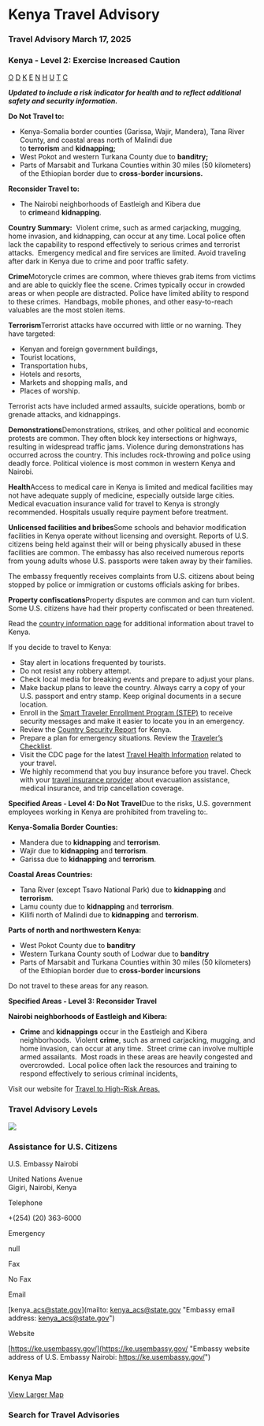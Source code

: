 # Kenya Travel Advisory

### Travel Advisory March 17, 2025

### Kenya - Level 2: Exercise Increased Caution

[O](javascript:void(0); "Tool Tip: Other")
[D](javascript:void(0); "Tool Tip: Wrongful Detention")
[K](javascript:void(0); "Tool Tip: Kidnap and Hostage")
[E](javascript:void(0); "Tool Tip: Event")
[N](javascript:void(0); "Tool Tip: Disaster")
[H](javascript:void(0); "Tool Tip: Health")
[U](javascript:void(0); "Tool Tip: Civil Unrest")
[T](javascript:void(0); "Tool Tip: Terrorism")
[C](javascript:void(0); "Tool Tip: Crimes")

***Updated to include a risk indicator for health and to reflect additional safety and security information.***

**Do Not Travel to:**

* Kenya-Somalia border counties (Garissa, Wajir, Mandera), Tana River County, and coastal areas north of Malindi due to **terrorism** and **kidnapping;**
* West Pokot and western Turkana County due to **banditry;**
* Parts of Marsabit and Turkana Counties within 30 miles (50 kilometers) of the Ethiopian border due to **cross-border incursions.**

**Reconsider Travel to:**

* The Nairobi neighborhoods of Eastleigh and Kibera due to **crime**and **kidnapping**.

**Country Summary:**  Violent crime, such as armed carjacking, mugging, home invasion, and kidnapping, can occur at any time. Local police often lack the capability to respond effectively to serious crimes and terrorist attacks.  Emergency medical and fire services are limited. Avoid traveling after dark in Kenya due to crime and poor traffic safety.

**Crime**Motorycle crimes are common, where thieves grab items from victims and are able to quickly flee the scene. Crimes typically occur in crowded areas or when people are distracted. Police have limited ability to respond to these crimes.  Handbags, mobile phones, and other easy-to-reach valuables are the most stolen items.

**Terrorism**Terrorist attacks have occurred with little or no warning. They have targeted:

* Kenyan and foreign government buildings,
* Tourist locations,
* Transportation hubs,
* Hotels and resorts,
* Markets and shopping malls, and
* Places of worship.

Terrorist acts have included armed assaults, suicide operations, bomb or grenade attacks, and kidnappings.

**Demonstrations**Demonstrations, strikes, and other political and economic protests are common. They often block key intersections or highways, resulting in widespread traffic jams. Violence during demonstrations has occurred across the country. This includes rock-throwing and police using deadly force. Political violence is most common in western Kenya and Nairobi.

**Health**Access to medical care in Kenya is limited and medical facilities may not have adequate supply of medicine, especially outside large cities. Medical evacuation insurance valid for travel to Kenya is strongly recommended. Hospitals usually require payment before treatment.

**Unlicensed facilities and bribes**Some schools and behavior modification facilities in Kenya operate without licensing and oversight. Reports of U.S. citizens being held against their will or being physically abused in these facilities are common. The embassy has also received numerous reports from young adults whose U.S. passports were taken away by their families.

The embassy frequently receives complaints from U.S. citizens about being stopped by police or immigration or customs officials asking for bribes.

**Property confiscations**Property disputes are common and can turn violent. Some U.S. citizens have had their property confiscated or been threatened.

Read the [country information page](https://travel.state.gov/content/travel/en/international-travel/International-Travel-Country-Information-Pages/Kenya.html) for additional information about travel to Kenya.

If you decide to travel to Kenya:

* Stay alert in locations frequented by tourists.
* Do not resist any robbery attempt.
* Check local media for breaking events and prepare to adjust your plans.
* Make backup plans to leave the country. Always carry a copy of your U.S. passport and entry stamp. Keep original documents in a secure location.
* Enroll in the [Smart Traveler Enrollment Program (STEP)](https://step.state.gov/step/) to receive security messages and make it easier to locate you in an emergency.
* Review the [Country Security Report](https://www.osac.gov/Content/Report/aea705ea-eea4-4195-aa33-1c3b31c1fdd3) for Kenya.
* Prepare a plan for emergency situations. Review the [Traveler’s Checklist](https://travel.state.gov/content/travel/en/international-travel/before-you-go/travelers-checklist.html#_blank).
* Visit the CDC page for the latest [Travel Health Information](https://wwwnc.cdc.gov/travel/destinations/traveler/none/kenya?s_cid=ncezid-dgmq-travel-single-001) related to your travel.
* We highly recommend that you buy insurance before you travel. Check with your [travel insurance provider](https://travel.state.gov/content/travel/en/international-travel/before-you-go/your-health-abroad/Insurance_Coverage_Overseas.html) about evacuation assistance, medical insurance, and trip cancellation coverage.

**Specified Areas - Level 4: Do Not Travel**Due to the risks, U.S. government employees working in Kenya are prohibited from traveling to:.

**Kenya-Somalia Border Counties:**

* Mandera due to **kidnapping** and **terrorism**.
* Wajir due to **kidnapping** and **terrorism**.
* Garissa due to **kidnapping** and **terrorism**.

**Coastal Areas Countries:**

* Tana River (except Tsavo National Park) due to **kidnapping** and **terrorism**.
* Lamu county due to **kidnapping** and **terrorism**.
* Kilifi north of Malindi due to **kidnapping** and **terrorism**.

**Parts of north and northwestern Kenya:**

* West Pokot County due to **banditry**
* Western Turkana County south of Lodwar due to **banditry**
* Parts of Marsabit and Turkana Counties within 30 miles (50 kilometers) of the Ethiopian border due to **cross-border incursions**

Do not travel to these areas for any reason.

**Specified Areas - Level 3: Reconsider Travel**

**Nairobi neighborhoods of Eastleigh and Kibera:**

* **Crime** and **kidnappings** occur in the Eastleigh and Kibera neighborhoods.  Violent **crime**, such as armed carjacking, mugging, and home invasion, can occur at any time.  Street crime can involve multiple armed assailants.  Most roads in these areas are heavily congested and overcrowded.  Local police often lack the resources and training to respond effectively to serious criminal incidents[.](https://travel.state.gov/content/travel/en/international-travel/before-you-go/travelers-with-special-considerations/high-risk-travelers.html)

Visit our website for [Travel to High-Risk Areas.](https://travel.state.gov/content/travel/en/international-travel/before-you-go/travelers-with-special-considerations/high-risk-travelers.html)

### Travel Advisory Levels

[![](/content/dam/NEWTravelAssets/images/travel-levelv2.svg)](/content/travel/en/international-travel/before-you-go/about-our-new-products.html "Travel Advisory Levels")

### Assistance for U.S. Citizens

U.S. Embassy Nairobi

United Nations Avenue  
Gigiri, Nairobi, Kenya

Telephone

+(254) (20) 363-6000

Emergency

null

Fax

No Fax

Email

[kenya\_acs@state.gov](mailto: kenya_acs@state.gov "Embassy email address: kenya_acs@state.gov")

Website

[https://ke.usembassy.gov/](https://ke.usembassy.gov/ "Embassy website address of U.S. Embassy Nairobi: https://ke.usembassy.gov/")

### Kenya Map

[View Larger Map](https://travelmaps.state.gov/TSGMap/?extent=29.654598779,-5.737490984,48.707005745,5.406295724 "Map of Kenya")



### Search for Travel Advisories